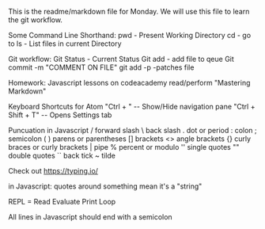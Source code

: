 This is the readme/markdown file for Monday.
We will use this file to learn the git workflow.

Some Command Line Shorthand:
  pwd - Present Working Directory
  cd <Directory> - go to <Directory>
  ls - List files in current Directory

Git workflow:
  Git Status - Current Status
  Git add <FILENAME> - add file to qeue
  Git commit -m "COMMENT ON FILE"
  git add -p -patches file

Homework:
  Javascript lessons on codeacademy
  read/perform "Mastering Markdown"


Keyboard Shortcuts for Atom
"Ctrl + \" -- Show/Hide navigation pane
"Ctrl + Shift + T" -- Opens Settings tab


Puncuation in Javascript
/ forward slash
\ back slash
. dot or period
: colon
; semicolon
( ) parens or parentheses
[] brackets
<> angle brackets
{} curly braces or curly brackets
| pipe
% percent or modulo
'' single quotes
"" double quotes
`` back tick
~ tilde

Check out https://typing.io/

in Javascript: quotes around something mean it's a "string"

REPL = Read Evaluate Print Loop

All lines in Javascript should end with a semicolon
